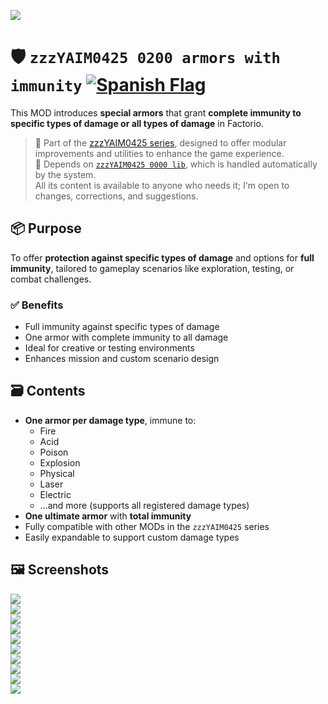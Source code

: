 ![](https://github.com/yaim0425/zzzYAIM0425-0200-armors-with-immunity/raw/main/thumbnail.png)

# 🛡️ `zzzYAIM0425 0200 armors with immunity` [![Spanish Flag](https://flagcdn.com/20x15/es.png)](https://github.com/yaim0425/zzzYAIM0425-0200-armors-with-immunity/blob/main/Doc/README.md)

This MOD introduces **special armors** that grant **complete immunity to specific types of damage or all types of damage** in Factorio.

> 🧩 Part of the [zzzYAIM0425 series](https://github.com/yaim0425), designed to offer modular improvements and utilities to enhance the game experience.  
> 🔧 Depends on [`zzzYAIM0425 0000 lib`](https://github.com/yaim0425/zzzYAIM0425-0000-lib), which is handled automatically by the system.  
> All its content is available to anyone who needs it; I'm open to changes, corrections, and suggestions.

## 📦 Purpose

To offer **protection against specific types of damage** and options for **full immunity**, tailored to gameplay scenarios like exploration, testing, or combat challenges.

### ✅ Benefits

- Full immunity against specific types of damage  
- One armor with complete immunity to all damage  
- Ideal for creative or testing environments  
- Enhances mission and custom scenario design  

## 🗃️ Contents

- **One armor per damage type**, immune to:
  - Fire  
  - Acid  
  - Poison  
  - Explosion  
  - Physical  
  - Laser  
  - Electric  
  - ...and more (supports all registered damage types)
- **One ultimate armor** with **total immunity**  
- Fully compatible with other MODs in the `zzzYAIM0425` series  
- Easily expandable to support custom damage types  

## 🖼️ Screenshots

![](https://github.com/yaim0425/zzzYAIM0425-0200-armors-with-immunity/raw/main/Doc/base/(1).png)  
![](https://github.com/yaim0425/zzzYAIM0425-0200-armors-with-immunity/raw/main/Doc/base/(2).png)  
![](https://github.com/yaim0425/zzzYAIM0425-0200-armors-with-immunity/raw/main/Doc/base/(3).png)  
![](https://github.com/yaim0425/zzzYAIM0425-0200-armors-with-immunity/raw/main/Doc/base/(4).png)  
![](https://github.com/yaim0425/zzzYAIM0425-0200-armors-with-immunity/raw/main/Doc/base/(5).png)  
![](https://github.com/yaim0425/zzzYAIM0425-0200-armors-with-immunity/raw/main/Doc/base/(6).png)  
![](https://github.com/yaim0425/zzzYAIM0425-0200-armors-with-immunity/raw/main/Doc/base/(7).png)  
![](https://github.com/yaim0425/zzzYAIM0425-0200-armors-with-immunity/raw/main/Doc/base/(8).png)  
![](https://github.com/yaim0425/zzzYAIM0425-0200-armors-with-immunity/raw/main/Doc/base/(9).png)  
![](https://github.com/yaim0425/zzzYAIM0425-0200-armors-with-immunity/raw/main/Doc/base/(10).png)

